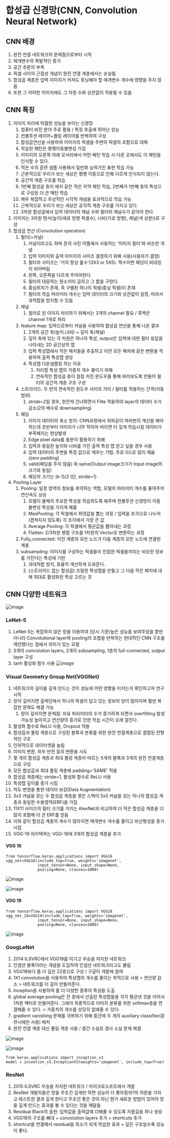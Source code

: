 # 합성곱 신경망(CNN, Convolution Neural Network)

## CNN 배경 
1. 완전 연결 네트워크의 문제점으로부터 시작
2. 매개변수의 폭발적인 증가
3. 공간 추론의 부족
4. 픽셀 사이의 근접성 개념이 완전 연결 계층에서는 손실됨
5. 합성곱 계층은 입력 이미지가 커져도 튜닝해야 할 매개변수 개수에 영향을 주지 않음
6. 또한 그 어떠한 이미지에도 그 차원 수와 상관없이 적용될 수 있음

## CNN 특징
1. 이미지 처리에 탁월한 성능을 보이는 신경망
   1. 컴퓨터 비전 분야 주로 활용 / 특징 추출에 뛰어난 성능
   2. 컨볼루션 레이어+풀링 레이어를 반복하여 구성
   3. 합성곱연산을 사용하여 이미지의 픽셀을 주변의 픽셀의 조합으로 대체
   4. 학습된 패턴은 평행이동불변성 가짐
   5. 이미지의 오른쪽 아래 모서리에서 어떤 패턴 학습 시 다른 곳에서도 이 패턴을 인식할 수 있다.
   6. 적은 수의 훈련 샘플 사용해서 일반화 능력가진 표현 학습 가능
   7. 근본적으로 우리가 보는 세상은 평행 이동으로 인해 다르게 인식되지 않는다.
   8. 공간적 계층 구조를 학습
   9. 1번째 합성곱 층이 에지 같은 작은 지역 패턴 학습, 2번째가 1번째 층의 특성으로 구성된 더 큰 패턴 학습
   10. 매우 복잡하고 추상적인 시각적 개념을 효과적으로 학습 가능
   11. 근복적으로 우리가 보는 세상은 공각적 계층 구조를 가지고 있다.
   12. 3차원 합성곱에서 입력 데이터의 채널 수와 필터의 채널수가 같아야 한다.
2. 이미지는 3차원 텐서(높이(세로 방향 픽셀수), 너비(가로 방향), 채널(색 성분))로 구성
3. 합성곱 연산 (Convolution operation)
   1. 필터(=커널)
      1. 커널이라고도 하며 흔히 사진 어플에서 사용하는 '이미지 필터'와 비슷한 개념
      2. 입력 이미지와 출력 이미지의 사이즈 결정하기 위해 사용(사용자가 결정)
      3. 필터의 사이즈는 '거의 항상 홀수'(3X3 or 5X5). 짝수이면 패딩이 비대칭이 되어버림
      4. 왼쪽, 오른쪽을 다르게 주어야한다.
      5. 필터의 대응하는 원소끼리 곱하고 그 합을 구한다.
      6. 중심위치가 존재, 즉 구별된 하나의 픽셀(중심 픽셀)이 존재
      7. 필터의 학습 파라미터 개수는 입력 데이터의 크기와 상관없이 일정, 따라서 과적합을 방지할 수 있음
   2. 채널
      1. 컬러로 된 이미지 처리하기 위해서는 3개의 channel 필요 / 흑백은 channel 1개로 처리
   3. feature map: 입력으로부터 커널을 사용하여 합성곱 연산을 통해 나온 결과
      1. 2개의 공간 축(높이,너비) + 깊이 축(채널)
      2. 깊이 축에 있는 각 차원은 하나의 특성, output은 입력에 대한 필터 응답을 나타내는 2D 공간상의 맵
      3. 입력 특성맵에서 작은 패치들을 추출하고 이런 모든 패치에 같은 변환을 적용하여 출력 특성맵 생성
      4. 특성맵 다운샘플링 하는 이유
         1. 처리할 특성 맵의 가중치 개수 줄이기 위해
         2. 연속적인 합성곱 층이 점점 커진 윈도우를 통해 바라보도록 만들어 필터의 공간적 계층 구조 구성
   4. 스트라이드: 두 번의 연속적인 윈도우 사이의 거리 / 필터를 적용하는 간격(이동범위)
      1. stride=2일 경우, 한칸씩 건너뛰면서 Filte 적용하여 layer의 데이터 수가 감소(2의 배수로 downsampling)
   5. 패딩
      1. 이미지 데이터의 축소 방지: CNN과정에서 위와같이 여러번의 계산을 해야하는데 초반부터 이미지가 너무 작아져 버리면 더 깊게 학습시킬 데이터가 부족해지는 현상발생
      2. Edge pixel data를 충분히 활용하기 위해 
      3. 입력과 동일한 높이와 너비를 가진 출력 특성 맵 얻고 싶을 경우 사용
      4. 입력 데이터의 주변을 특정 값으로 채우는 기법. 주로 0으로 많이 채움(zero padding)
      5. valid(패딩을 주지 않음) 와 same(Output image크기가 Input image의 크기와 동일)
      6. 패딩의 크기는 (k-1)/2 (단, stride=1)
4. Pooling Layer
   1. Pooling: 일정 영역의 정보를 축약하는 역할, 모델의 파라미터 개수를 줄여주어 연산속도 상승
      1. 모델이 물체의 주요한 특성을 학습하도록 해주며 컨볼루션 신경망이 이동 불변성 특성을 가지게 해줌
      2. MaxPooling: 각 픽셀에서 최댓값을 뽑는 과정 / 입력을 조각으로 나누어(겹쳐지지 않도록) 각 조각에서 가장 큰 값 
      3. Average Pooling: 각 픽셀에서 평균값을 뽑아내는 과정
      4. Flatten: 2/3차원 행렬 구조를 1차원의 Vector로 변환하는 과정
   2. Fully_connected: 이전 계층의 모든 노드가 다음 계층의 모든 노드에 연결된 계층
   3. subsampling: 이미지를 구성하는 픽셀들이 인접한 픽셀들끼리는 비슷한 정보를 가진다는 특성에 기반
      1. 과대적합 방지, 효율적 계산하게 도와준다.
      2. (스트라이드 없는 합성곱) 조밀한 특성맵을 만들고 그 다음 작은 패치에 대해 최대로 활성화된 특성 고르는 것



## CNN 다양한 네트워크
![image](https://user-images.githubusercontent.com/53258777/206835360-57d5ebc5-c92a-400d-9924-eec5dde62bb0.png)

### LeNet-5
1. LeNet-5는 복잡하지 않은 망을 이용하여 (당시 기준)높은 성능을 보여주었을 뿐만 아니라 Convolutional layer와 pooling의 조합을 반복하는 현대적인 CNN 구조를 제안했다는 점에서 의미가 있는 모델
2. 3개의 convolution layers, 2개의 subsampling, 1층의 full-connected, output layer 구성
3. tanh 활성화 함수 사용
![image](https://user-images.githubusercontent.com/53258777/206830876-5249c2e1-b970-4392-b4dc-c62b5bd838d9.png)

### Visual Geometry Group Net(VGGNet)
1. 네트워크의 깊이를 깊게 만드는 것이 성능에 어떤 영향을 미치는지 확인하고자 연구 시작
2. 망이 깊어지면 출력단에서 하나의 픽셀이 담고 있는 정보의 양이 많아지며 훨씬 복잡한 문제도 해결 가능
    1. 망이 깊어지면 문제점: 자유 파라미터의 수가 증가하게 되면서 overfitting 발생 가능성 높아지고 연산량의 증가로 인한 학습 시간이 오래 걸린다.
3. 활성화 함수로 ReLU 사용, Dropout 적용
4. 합성곱과 풀링 계층으로 구성된 블록과 분류를 위한 완전 연결계층으로 결합된 전형적인 구조
5. 인위적으로 데이터셋을 늘림
6. 이미지 변환, 좌우 반전 등의 변환을 시도
7. 몇 개의 합성곱 계층과 최대 풀링 계층이 따르는 5개의 블록과 3개의 완전 연결계층으로 구성
8. 모든 합성곱과 최대 풀링 계층에 padding='SAME' 적용
9. 합성곱 계층에는 stride=1, 활성화 함수로 ReLU 사용
10. 특성맵 깊이를 증가 시킴
11. 척도 변경을 통한 데이터 보강(Data Augmentation)
12. 3x3 커널을 갖는 두 합성곱 계층을 쌓은 스택이 5x5 커널을 갖는 하나의 합성곱 계층과 동일한 수용영역(ERF)을 가짐
13. 11X11 사이즈의 필터 크기를 가지는 AlexNet과 비교하여 더 작은 합성곱 계층을 더 많이 포함해 더 큰 ERF를 얻음
14. 이와 같이 합성곱 계층의 개수가 많아지면 매개변수 개수를 줄이고 비선형성을 증가시킴
15. VGG-19 아키텍쳐는 VGG-16에 3개의 합성곱 계층을 추가
#### VGG 16
```
from tensorflow.keras.applications import VGG16
vgg_net=VGG16(include_top=True, weights='imagenet',
              input_tensor=None, input_shape=None,
              pooling=None, classes=1000)
```
![image](https://user-images.githubusercontent.com/53258777/206831278-33e1c066-eae1-4696-981b-1ebd56e3262a.png)

![image](https://user-images.githubusercontent.com/53258777/206831311-0a976d2b-bc4d-4477-adff-ffb7b0609315.png)

#### VGG 19

```
from tensorflow.keras.applications import VGG19
vgg_net_19=VGG19(include_top=True, weights='imagenet',
              input_tensor=None, input_shape=None,
              pooling=None, classes=1000)
```
![image](https://user-images.githubusercontent.com/53258777/206831381-2ba54f8e-ef15-400d-9f5a-19b0878f2cb5.png)

### GoogLeNet
1. 2014 ILSVRC에서 VGG19를 이기고 우승을 차지한 네트워크
2. 인셉션 블록이라는 개념을 도입하여 인셉션 네트워크라고도 불림
3. VGG19보다 좀 더 깊은 22층으로 구성 / 구글이 개발에 참여
4. 1X1 convolution을 사용하여 특성맵의 개수를 줄이는 목적으로 사용 > 연산량 감소 > 네트워크를 더 깊이 만들어준다.
5. Inception을 사용하여 좀 더 다양한 종류의 특성을 도출
6. global average pooling은 전 층에서 산출된 특성맵들을 각각 평균낸 것을 이어서 1차원 벡터로 만들어준다. 그래야 최종적으로 이미지 분류를 위한 softmax층을 연결해줄 수 있다. > 가중치의 개수를 상당히 없애줄 수 있다.
7. gradient vanishing 문제를 극복하기 위해 중간에 두 개의 auxiliary classifier(훈련시에만 사용) 배치
8. 완전 연결 계층 대신 풀링 계층 사용 / 중간 소실로 경사 소실 문제 해결

![image](https://user-images.githubusercontent.com/53258777/206835904-697d7f66-1357-476b-97e1-387fb235ee82.png)

![image](https://user-images.githubusercontent.com/53258777/206835894-64b8bd8d-8696-46af-bfee-1e71633d901b.png)
```
from keras.applications import inception_v3
model = inceotion_v3.InceptionV3(weights='imagenet', include_top=True)
```

### ResNet
1. 2015 ILSVRC 우승을 차지한 네트워크 / 마이크로소프트에서 개발
2. ResNet 개발자들은 망을 무조건 깊게만 하면 성능이 더 좋아질까?의 의문을 가지고 테스트한 결과 깊게 한다고 무조건 좋은 것이 아닌 뭔가 새로운 방법이 있어야 망을 깊게 만드는 효과를 볼 수 있다는 것을 깨달음
3. Residual Black의 출현: 입력값을 출력값에 더해줄 수 있도록 지름길을 하나 생성
4. VGG19의 구조를 뼈대 + convolution layers 추가 + shortcuts 추가
5. shortcut을 연결해서 residual을 최소가 되게 학습한 효과 + 깊은 구조일수록 성능이 좋다.

